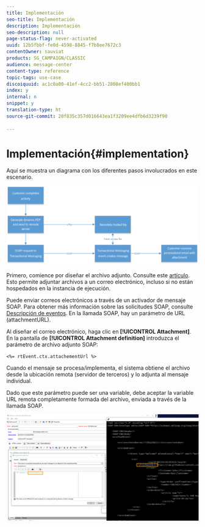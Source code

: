 ```yaml
---
title: Implementación
seo-title: Implementación
description: Implementación
seo-description: null
page-status-flag: never-activated
uuid: 12b5fbbf-fe0d-4598-8845-f7b8ee7672c3
contentOwner: sauviat
products: SG_CAMPAIGN/CLASSIC
audience: message-center
content-type: reference
topic-tags: use-case
discoiquuid: ac1c0a00-41ef-4cc2-bb51-2808ef400bb1
index: y
internal: n
snippet: y
translation-type: ht
source-git-commit: 20f835c357d016643ea1f3209ee4dfb6d3239f90

---
```



# Implementación{#implementation}

Aquí se muestra un diagrama con los diferentes pasos involucrados en este escenario.

![](assets/message-center-uc1.png)

Primero, comience por diseñar el archivo adjunto. Consulte este [artículo](../../delivery/using/attaching-files.md#attach-a-personalized-file). Esto permite adjuntar archivos a un correo electrónico, incluso si no están hospedados en la instancia de ejecución.

Puede enviar correos electrónicos a través de un activador de mensaje SOAP. Para obtener más información sobre las solicitudes SOAP, consulte [Descripción de eventos](../../message-center/using/event-description.md). En la llamada SOAP, hay un parámetro de URL (attachmentURL).

Al diseñar el correo electrónico, haga clic en **[!UICONTROL Attachment]**. En la pantalla de **[!UICONTROL Attachment definition]** introduzca el parámetro de archivo adjunto SOAP:

```
<%= rtEvent.ctx.attachementUrl %>
```

Cuando el mensaje se procesa/implementa, el sistema obtiene el archivo desde la ubicación remota (servidor de terceros) y lo adjunta al mensaje individual.

Dado que este parámetro puede ser una variable, debe aceptar la variable URL remota completamente formada del archivo, enviada a través de la llamada SOAP.

![](assets/message-center-uc2.png)

